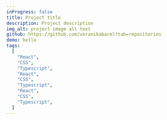 ```yaml
---
inProgress: false
title: Project title
description: Project description
img_alt: project image alt text
github: https://github.com/veranikabarel?tab=repositories
demo: hello
tags:
  [
    "React",
    "CSS",
    "Typescript",
    "React",
    "CSS",
    "Typescript",
    "React",
    "CSS",
    "Typescript",
  ]
---
```

